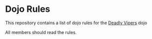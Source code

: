 Dojo Rules
==========

This repository contains a list of dojo rules for the [Deadly Vipers](https://github.com/deadlyvipers) dojo

All members should read the rules.


